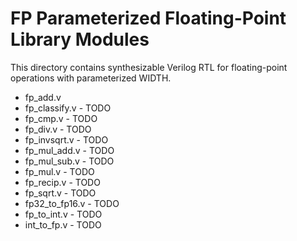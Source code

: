 # FP Parameterized Floating-Point Library Modules

This directory contains synthesizable Verilog RTL for floating-point operations with parameterized WIDTH.

* fp_add.v
* fp_classify.v     - TODO
* fp_cmp.v          - TODO
* fp_div.v          - TODO
* fp_invsqrt.v      - TODO
* fp_mul_add.v      - TODO
* fp_mul_sub.v      - TODO
* fp_mul.v          - TODO
* fp_recip.v        - TODO
* fp_sqrt.v         - TODO
* fp32_to_fp16.v    - TODO
* fp_to_int.v       - TODO
* int_to_fp.v       - TODO
